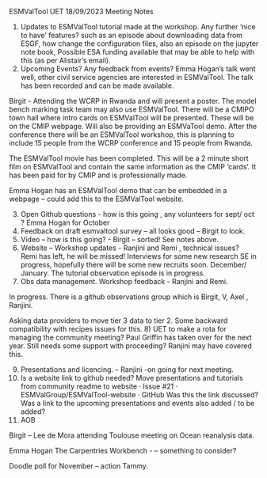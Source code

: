 ESMValTool UET 18/09/2023 Meeting Notes 


1)	Updates to ESMValTool tutorial made at the workshop.  Any further ‘nice to have’ features? such as an episode about downloading data from ESGF, how change the configuration files, also an episode on the jupyter note book,
Possible ESA funding available that may be able to help with this (as per Alistair’s email). 
2)	Upcoming Events? Any feedback from events? 
Emma Hogan’s talk went well, other civil service agencies are interested in ESMValTool. The talk has been recorded and can be made available. 

Birgit -  Attending the WCRP in Rwanda and will present a poster. 
        The model bench marking task team may also use ESMValTool.  There will be a CMIPO town hall where intro cards on ESMValTool will be presented. These will be on the CMIP webpage. 
Will also be providing an ESMVaTool demo. After the conference there will be an ESMValTool workshop, this is planning to include 15 people from the WCRP conference and 15 people from Rwanda. 

The ESMValTool movie has been completed.  This will be a 2 minute short film on ESMValTool and contain the same information as the CMIP ‘cards’. It has been paid for by CMIP and is professionally made. 

Emma Hogan has an ESMValTool demo that can be embedded in a webpage – could add this to the ESMValTool website. 
 
3)	Open Github questions  - how is this going , any volunteers for sept/ oct ?
    Emma Hogan for October
4)	Feedback on draft esmvaltool survey – all looks good – Birgit to look. 
5)	Video – how is this going?  - Birgit – sorted! See notes above. 
6)	Website – Workshop updates   - Ranjini and Remi , technical issues?  
   Remi has left, he will be missed!  Interviews for some new research SE in progress, hopefully there will be some new recruits soon.  December/ January. 
   The tutorial observation episode is in progress. 
7)	Obs data management. Workshop feedback   - Ranjini and Remi. 

In progress. There is a github observations group which is Birgit, V, Axel , Ranjini. 

Asking data providers to move tier 3 data to tier 2.  Some backward compatibility with recipes issues for this. 
8)	UET to make a rota for managing the community meeting? 
Paul Griffin  has taken over for the next year. Still needs some support with proceeding?  Ranjini may have covered this. 

9)	Presentations and licencing.   – Ranjini  -on going for next meeting. 
10)	Is a website link to github needed? Move presentations and tutorials from community readme to website · Issue #21 · ESMValGroup/ESMValTool-website ·
    GitHub Was this the link discussed? Was a link to the upcoming presentations and events also added / to be added? 
11)	AOB
    
Birgit – Lee de Mora attending Toulouse meeting on Ocean reanalysis data. 

Emma Hogan  The Carpentries Workbench - – something to consider? 

Doodle poll for November – action Tammy. 

